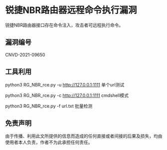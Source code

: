 # 锐捷NBR路由器远程命令执行漏洞

锐捷NBR路由器接口存在命令注入，攻击者可远程执行命令。


## 漏洞编号

CNVD-2021-09650

## 工具利用

python3 RG_NBR_rce.py -u http://127.0.0.1:1111 单个url测试

python3 RG_NBR_rce.py -c http://127.0.0.1:1111 cmdshell模式

python3 RG_NBR_rce.py -f url.txt 批量检测

## 免责声明

由于传播、利用此文所提供的信息而造成的任何直接或者间接的后果及损失，均由使用者本人负责，作者不为此承担任何责任。
